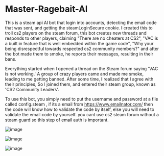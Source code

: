 # Master-Ragebait-AI
 This is a steam api AI bot that login into accounts, detecting the email code that was sent, and getting the steamLoginSecure cookie. I created this to troll cs2 players on the steam forum, this bot creates new threads and responds to other players, claiming "There are no cheaters at CS2", "VAC is a built in feature that is well embedded within the game code", "Why your being disrespectful towards respected cs2 community members?" and after the bot made them to smoke, he reports their messages, resulting in their bans.

Everything started when I opened a thread on the Steam forum saying 'VAC is not working.' A group of crazy players came and made me smoke, leading to me getting banned. After some time, I realized that I agree with their principles, So I joined them, and entered their steam group, known as 'CS2 Community Leaders'.

To use this bot, you simply need to put the username and password at a file called config.steam , if its a email from https://www.emailnator.com/ then the code will know how to validate the code by itself, else you will need to validate the email code by yourself. you cant use cs2 steam forum without a steam guard so this step of email auth is important.

![image](https://github.com/user-attachments/assets/8ddaf98a-0876-42b6-a053-73434c8c4690)


![image](https://github.com/user-attachments/assets/a8f6f9d4-e049-4e00-a1b8-abb281d0ba5b)


![image](https://github.com/user-attachments/assets/0cd97e0c-a5ac-4a78-85b8-29a1a28f6e97)
